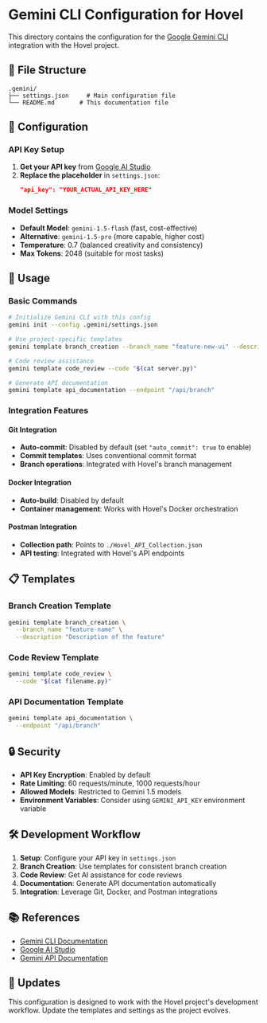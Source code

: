 # Gemini CLI Configuration for Hovel

This directory contains the configuration for the [Google Gemini CLI](https://github.com/google-gemini/gemini-cli) integration with the Hovel project.

## 📁 File Structure

```
.gemini/
├── settings.json     # Main configuration file
└── README.md       # This documentation file
```

## 🔧 Configuration

### API Key Setup

1. **Get your API key** from [Google AI Studio](https://makersuite.google.com/app/apikey)
2. **Replace the placeholder** in `settings.json`:
   ```json
   "api_key": "YOUR_ACTUAL_API_KEY_HERE"
   ```

### Model Settings

- **Default Model**: `gemini-1.5-flash` (fast, cost-effective)
- **Alternative**: `gemini-1.5-pro` (more capable, higher cost)
- **Temperature**: 0.7 (balanced creativity and consistency)
- **Max Tokens**: 2048 (suitable for most tasks)

## 🚀 Usage

### Basic Commands

```bash
# Initialize Gemini CLI with this config
gemini init --config .gemini/settings.json

# Use project-specific templates
gemini template branch_creation --branch_name "feature-new-ui" --description "New UI components"

# Code review assistance
gemini template code_review --code "$(cat server.py)"

# Generate API documentation
gemini template api_documentation --endpoint "/api/branch"
```

### Integration Features

#### Git Integration
- **Auto-commit**: Disabled by default (set `"auto_commit": true` to enable)
- **Commit templates**: Uses conventional commit format
- **Branch operations**: Integrated with Hovel's branch management

#### Docker Integration
- **Auto-build**: Disabled by default
- **Container management**: Works with Hovel's Docker orchestration

#### Postman Integration
- **Collection path**: Points to `./Hovel_API_Collection.json`
- **API testing**: Integrated with Hovel's API endpoints

## 📋 Templates

### Branch Creation Template
```bash
gemini template branch_creation \
  --branch_name "feature-name" \
  --description "Description of the feature"
```

### Code Review Template
```bash
gemini template code_review \
  --code "$(cat filename.py)"
```

### API Documentation Template
```bash
gemini template api_documentation \
  --endpoint "/api/branch"
```

## 🔒 Security

- **API Key Encryption**: Enabled by default
- **Rate Limiting**: 60 requests/minute, 1000 requests/hour
- **Allowed Models**: Restricted to Gemini 1.5 models
- **Environment Variables**: Consider using `GEMINI_API_KEY` environment variable

## 🛠️ Development Workflow

1. **Setup**: Configure your API key in `settings.json`
2. **Branch Creation**: Use templates for consistent branch creation
3. **Code Review**: Get AI assistance for code reviews
4. **Documentation**: Generate API documentation automatically
5. **Integration**: Leverage Git, Docker, and Postman integrations

## 📚 References

- [Gemini CLI Documentation](https://github.com/google-gemini/gemini-cli/blob/main/docs/cli/configuration.md)
- [Google AI Studio](https://makersuite.google.com/app/apikey)
- [Gemini API Documentation](https://ai.google.dev/docs)

## 🔄 Updates

This configuration is designed to work with the Hovel project's development workflow. Update the templates and settings as the project evolves. 